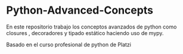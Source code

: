 # Python-Advanced-Concepts

En este repositorio trabajo los conceptos avanzados de python como
closures , decoradores y tipado estático haciendo uso de mypy.

Basado en el curso profesional de python de Platzi